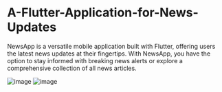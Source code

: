 # A-Flutter-Application-for-News-Updates
NewsApp is a versatile mobile application built with Flutter, offering users the latest news updates at their fingertips. With NewsApp, you have the option to stay informed with breaking news alerts or explore a comprehensive collection of all news articles.

![image](https://github.com/Didar1313/A-Flutter-Application-for-News-Updates/assets/73778140/5d81cce3-2af1-43df-8559-f179de420e83)
![image](https://github.com/Didar1313/A-Flutter-Application-for-News-Updates/assets/73778140/315e0198-5093-44d9-b063-88a2fffc3f09)
